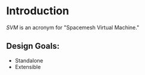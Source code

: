 # Introduction

_SVM_ is an acronym for "Spacemesh Virtual Machine."
<br/>


## Design Goals:
* Standalone
* Extensible



[wasmer]: https://wasmer.io/

